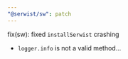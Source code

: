 ```yaml
---
"@serwist/sw": patch
---
```


fix(sw): fixed `installSerwist` crashing

- `logger.info` is not a valid method...
